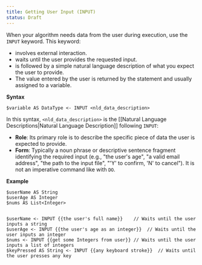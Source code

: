 ```yaml
---
title: Getting User Input (INPUT)
status: Draft
---
```

When your algorithm needs data from the user during execution, use the `INPUT` keyword. This keyword:
* involves external interaction.
* waits until the user provides the requested input.
* is followed by a simple natural language description of what you expect the user to provide.
* The value entered by the user is returned by the statement and usually assigned to a variable.

**Syntax**
```
$variable AS DataType <- INPUT <nld_data_description>
```

In this syntax, `<nld_data_description>` is the [[Natural Language Descriptions|Natural Language Description]] following `INPUT`:
* **Role**: Its primary role is to describe the specific piece of data the user is expected to provide.
* **Form**: Typically a noun phrase or descriptive sentence fragment identifying the required input (e.g., "the user's age", "a valid email address", "the path to the input file", "'Y' to confirm, 'N' to cancel"). It is not an imperative command like with `DO`.

**Example**

```
$userName AS String
$userAge AS Integer
$nums AS List<Integer>


$userName <- INPUT {{the user's full name}}    // Waits until the user inputs a string
$userAge <- INPUT {{the user's age as an integer}}  // Waits until the user inputs an integer
$nums <- INPUT {{get some Integers from user}} // Waits until the user inputs a list of integers
$keyPressed AS String <- INPUT {{any keyboard stroke}}  // Waits until the user presses any key
```
